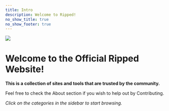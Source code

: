 ```yaml
---
title: Intro
description: Welcome to Ripped!
no_show_title: true
no_show_footer: true
---
```


![](https://i.imgur.com/h3WqLFs.png)

# Welcome to the Official Ripped Website!

**This is a collection of sites and tools that are trusted by the community.**

Feel free to check the About section if you wish to help out by Contributing.

*Click on the categories in the sidebar to start browsing.*

